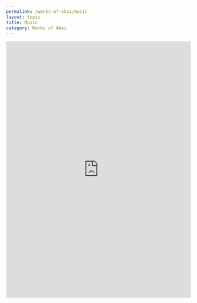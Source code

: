 ```yaml
---
permalink: /works-of-abai/music
layout: topic
title: Music
category: Works of Abai
---
```


<iframe src="https://www.qazaqstan.io/embeds/abai-songs/" width="100%" height="700px" style="display: block; margin: 0 auto; overflow-y: scroll;" frameborder="0"></iframe>
